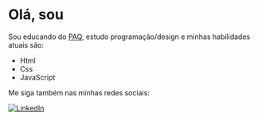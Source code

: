 # Olá, sou <nome>

Sou educando do [PAQ](http://prototipandoaquebrada.org/), estudo programação/design e minhas habilidades atuais são:

- Html
- Css
- JavaScript

Me siga também nas minhas redes sociais:
  
[![LinkedIn](https://img.shields.io/badge/LinkedIn-0077B5?style=for-the-badge&logo=linkedin&logoColor=white)](https://www.linkedin.com/in/gustavo-de-freitas-bezerra-66b22b236/)